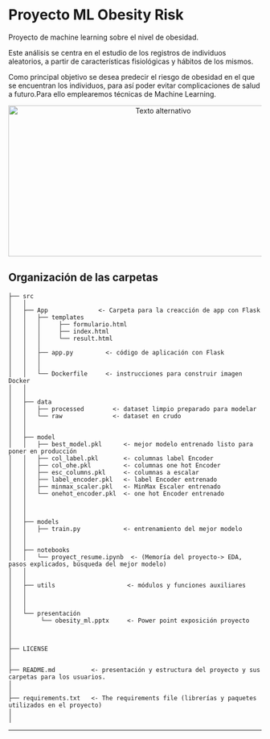 Proyecto ML Obesity Risk
==============================

Proyecto de machine learning sobre el nivel de obesidad.

Este análisis se centra en el estudio de los registros de individuos aleatorios, a partir de características fisiológicas y hábitos de los mismos.

Como principal objetivo se desea predecir el riesgo de obesidad en el que se encuentran los individuos, para así poder evitar complicaciones de salud a futuro.Para ello emplearemos técnicas de Machine Learning.

<p align="center">
  <img src="https://www-rockandpop-cl.cdn.ampproject.org/i/s/www.rockandpop.cl/wp-content/uploads/2019/10/obesidad-y-sobrepeso-como-prevenir.jpg" alt="Texto alternativo" width="600" height="300">
</p>


Organización de las carpetas
------------

    ├── src               
    │   │
    │   ├── App              <- Carpeta para la creacción de app con Flask          
    │   │   ├── templates
    │   │   │     ├── formulario.html
    │   │   │     ├── index.html
    │   │   │     └── result.html
    │   │   │
    │   │   ├── app.py         <- código de aplicación con Flask
    │   │   │
    │   │   │
    │   │   └── Dockerfile     <- instrucciones para construir imagen Docker
    │   │   
    │   │   
    │   ├── data           
    │   │   ├── processed        <- dataset limpio preparado para modelar
    │   │   └── raw              <- dataset en crudo
    │   │
    │   │
    │   ├── model  
    │   │   ├── best_model.pkl      <- mejor modelo entrenado listo para poner en producción
    │   │   ├── col_label.pkl       <- columnas label Encoder
    │   │   ├── col_ohe.pkl         <- columnas one hot Encoder
    │   │   ├── esc_columns.pkl     <- columnas a escalar
    │   │   ├── label_encoder.pkl   <- label Encoder entrenado
    │   │   ├── minmax_scaler.pkl   <- MinMax Escaler entrenado
    │   │   └── onehot_encoder.pkl  <- one hot Encoder entrenado
    │   │   
    │   │
    │   │
    │   ├── models 
    │   │   ├── train.py            <- entrenamiento del mejor modelo      
    │   │  
    │   │
    │   ├── notebooks        
    │   │   └── proyect_resume.ipynb  <- (Memoría del proyecto-> EDA, pasos explicados, búsqueda del mejor modelo)
    │   │
    │   │
    │   ├── utils                    <- módulos y funciones auxiliares
    │   │ 
    │   │
    │   │ 
    │   └── presentación
    │        └── obesity_ml.pptx     <- Power point exposición proyecto
    │      
    │
    │  
    ├── LICENSE
    │   
    │   
    ├── README.md          <- presentación y estructura del proyecto y sus carpetas para los usuarios.
    │
    │   
    ├── requirements.txt   <- The requirements file (librerías y paquetes utilizados en el proyecto)
    │     
    │

--------
